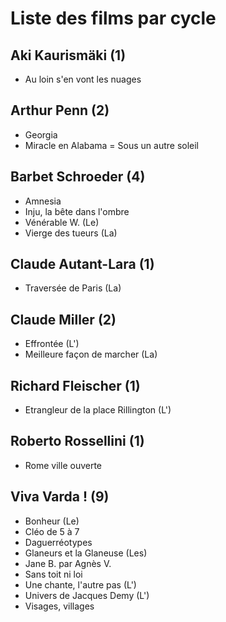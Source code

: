 # Liste des films par cycle

## Aki Kaurismäki (1)

  * Au loin s'en vont les nuages

## Arthur Penn (2)

  * Georgia  
  * Miracle en Alabama = Sous un autre soleil

## Barbet Schroeder (4)

  * Amnesia  
  * Inju, la bête dans l'ombre  
  * Vénérable W. (Le)  
  * Vierge des tueurs (La)

## Claude Autant-Lara (1)

  * Traversée de Paris (La)

## Claude Miller (2)

  * Effrontée (L')  
  * Meilleure façon de marcher (La)

## Richard Fleischer (1)

  * Etrangleur de la place Rillington (L')

## Roberto Rossellini (1)

  * Rome ville ouverte

## Viva Varda ! (9)

  * Bonheur (Le)  
  * Cléo de 5 à 7  
  * Daguerréotypes  
  * Glaneurs et la Glaneuse (Les)  
  * Jane B. par Agnès V.  
  * Sans toit ni loi  
  * Une chante, l'autre pas (L')  
  * Univers de Jacques Demy (L')  
  * Visages, villages  
